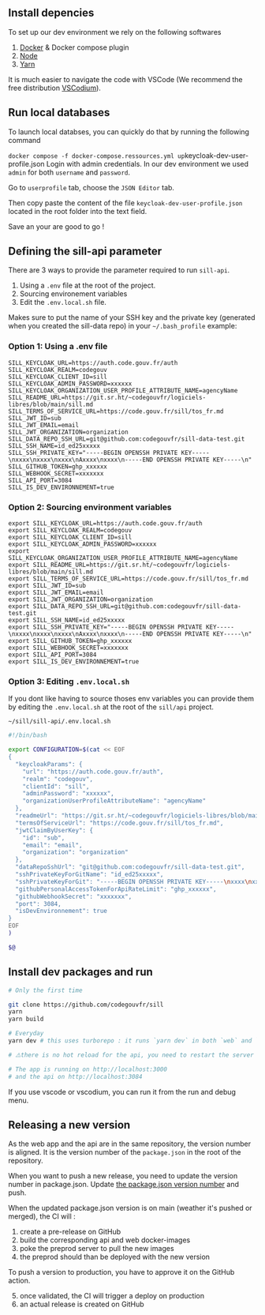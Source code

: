 ## Install depencies

To set up our dev environment we rely on the following softwares

1. [Docker](https://docs.docker.com/engine/install/) & Docker compose plugin 
2. [Node](https://nodejs.org/en/download/package-manager/current)
3. [Yarn](https://classic.yarnpkg.com/en/docs/install#debian-stable)

It is much easier to navigate the code with VSCode (We recommend the free distribution [VSCodium](https://code.gouv.fr/sill/software?name=VSCodium)).

## Run local databases

To launch local databses, you can quickly do that by running the following command

`docker compose -f docker-compose.ressources.yml up`keycloak-dev-user-profile.json
Login with admin credentials. In our dev environment we used `admin` for both `username` and `password`.

Go to `userprofile` tab, choose the `JSON Editor` tab.

Then copy paste the content of the file `keycloak-dev-user-profile.json` located in the root folder into the text field.

Save an your are good to go !

## Defining the sill-api parameter

There are 3 ways to provide the parameter required to run `sill-api`.  
1. Using a `.env` file at the root of the project.
2. Sourcing environement variables
3. Edit the `.env.local.sh` file.

Makes sure to put the name of your SSH key and the private key (generated when you created the sill-data repo) in your `~/.bash_profile` example:

### Option 1: Using a .env file
```
SILL_KEYCLOAK_URL=https://auth.code.gouv.fr/auth
SILL_KEYCLOAK_REALM=codegouv
SILL_KEYCLOAK_CLIENT_ID=sill
SILL_KEYCLOAK_ADMIN_PASSWORD=xxxxxx
SILL_KEYCLOAK_ORGANIZATION_USER_PROFILE_ATTRIBUTE_NAME=agencyName
SILL_README_URL=https://git.sr.ht/~codegouvfr/logiciels-libres/blob/main/sill.md
SILL_TERMS_OF_SERVICE_URL=https://code.gouv.fr/sill/tos_fr.md
SILL_JWT_ID=sub
SILL_JWT_EMAIL=email
SILL_JWT_ORGANIZATION=organization
SILL_DATA_REPO_SSH_URL=git@github.com:codegouvfr/sill-data-test.git
SILL_SSH_NAME=id_ed25xxxxx
SILL_SSH_PRIVATE_KEY="-----BEGIN OPENSSH PRIVATE KEY-----\nxxxx\nxxxx\nxxxx\nAxxxx\nxxxx\n-----END OPENSSH PRIVATE KEY-----\n"
SILL_GITHUB_TOKEN=ghp_xxxxxx
SILL_WEBHOOK_SECRET=xxxxxxx
SILL_API_PORT=3084
SILL_IS_DEV_ENVIRONNEMENT=true
```


### Option 2: Sourcing environment variables
```
export SILL_KEYCLOAK_URL=https://auth.code.gouv.fr/auth
export SILL_KEYCLOAK_REALM=codegouv
export SILL_KEYCLOAK_CLIENT_ID=sill
export SILL_KEYCLOAK_ADMIN_PASSWORD=xxxxxx
export SILL_KEYCLOAK_ORGANIZATION_USER_PROFILE_ATTRIBUTE_NAME=agencyName
export SILL_README_URL=https://git.sr.ht/~codegouvfr/logiciels-libres/blob/main/sill.md
export SILL_TERMS_OF_SERVICE_URL=https://code.gouv.fr/sill/tos_fr.md
export SILL_JWT_ID=sub
export SILL_JWT_EMAIL=email
export SILL_JWT_ORGANIZATION=organization
export SILL_DATA_REPO_SSH_URL=git@github.com:codegouvfr/sill-data-test.git
export SILL_SSH_NAME=id_ed25xxxxx
export SILL_SSH_PRIVATE_KEY="-----BEGIN OPENSSH PRIVATE KEY-----\nxxxx\nxxxx\nxxxx\nAxxxx\nxxxx\n-----END OPENSSH PRIVATE KEY-----\n"
export SILL_GITHUB_TOKEN=ghp_xxxxxx
export SILL_WEBHOOK_SECRET=xxxxxxx
export SILL_API_PORT=3084
export SILL_IS_DEV_ENVIRONNEMENT=true
```

### Option 3: Editing `.env.local.sh`

If you dont like having to source thoses env variables you can provide them
by editing the `.env.local.sh` at the root of the `sill/api` project.  
 

`~/sill/sill-api/.env.local.sh`
```sh
#!/bin/bash

export CONFIGURATION=$(cat << EOF
{
  "keycloakParams": {
    "url": "https://auth.code.gouv.fr/auth",
    "realm": "codegouv",
    "clientId": "sill",
    "adminPassword": "xxxxxx",
    "organizationUserProfileAttributeName": "agencyName"
  },
  "readmeUrl": "https://git.sr.ht/~codegouvfr/logiciels-libres/blob/main/sill.md",
  "termsOfServiceUrl": "https://code.gouv.fr/sill/tos_fr.md",
  "jwtClaimByUserKey": {
    "id": "sub",
    "email": "email",
    "organization": "organization"
  },
  "dataRepoSshUrl": "git@github.com:codegouvfr/sill-data-test.git",
  "sshPrivateKeyForGitName": "id_ed25xxxxx",
  "sshPrivateKeyForGit": "-----BEGIN OPENSSH PRIVATE KEY-----\nxxxx\nxxxx\nxxxx\nAxxxx\nxxxx\n-----END OPENSSH PRIVATE KEY-----\n",
  "githubPersonalAccessTokenForApiRateLimit": "ghp_xxxxxx",
  "githubWebhookSecret": "xxxxxxx",
  "port": 3084,
  "isDevEnvironnement": true
}
EOF
) 

$@
```

## Install dev packages and run
```bash
# Only the first time

git clone https://github.com/codegouvfr/sill
yarn
yarn build

# Everyday
yarn dev # this uses turborepo : it runs `yarn dev` in both `web` and `api` packages

# ⚠️there is no hot reload for the api, you need to restart the server manually ⚠️

# The app is running on http://localhost:3000
# and the api on http://localhost:3084
```

If you use vscode or vscodium, you can run it from the run and debug menu.

## Releasing a new version

As the web app and the api are in the same repository, the version number is aligned. It is the version number of the `package.json` in the root of the repository.

When you want to push a new release, you need to update the version number in package.json. Update [the package.json version number](https://github.com/codegouvfr/sill/blob/7290a32809e0ca4964e6d0eccfc6af037d7c6771/package.json#L3) and push.

When the updated package.json version is on main (weather it's pushed or merged), the CI will :
1. create a pre-release on GitHub
2. build the corresponding api and web docker-images
3. poke the preprod server to pull the new images
4. the preprod should than be deployed with the new version

To push a version to production, you have to approve it on the GitHub action.

5. once validated, the CI will trigger a deploy on production
6. an actual release is created on GitHub

